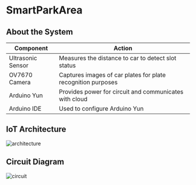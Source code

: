 # SmartParkArea



## About the System

| Component  | Action |
| ------------- | ------------- |
| Ultrasonic Sensor  | Measures the distance to car to detect slot status |
| OV7670 Camera | Captures images of car plates for plate recognition purposes |
| Arduino Yun | Provides power for circuit and communicates with cloud |
| Arduino IDE | Used to configure Arduino Yun |

## IoT Architecture

![architecture](https://i.ibb.co/C6ggK9n/iotottt.jpg)

## Circuit Diagram

![circuit](https://i.ibb.co/XLhBz5L/iotproject-bb.png)
